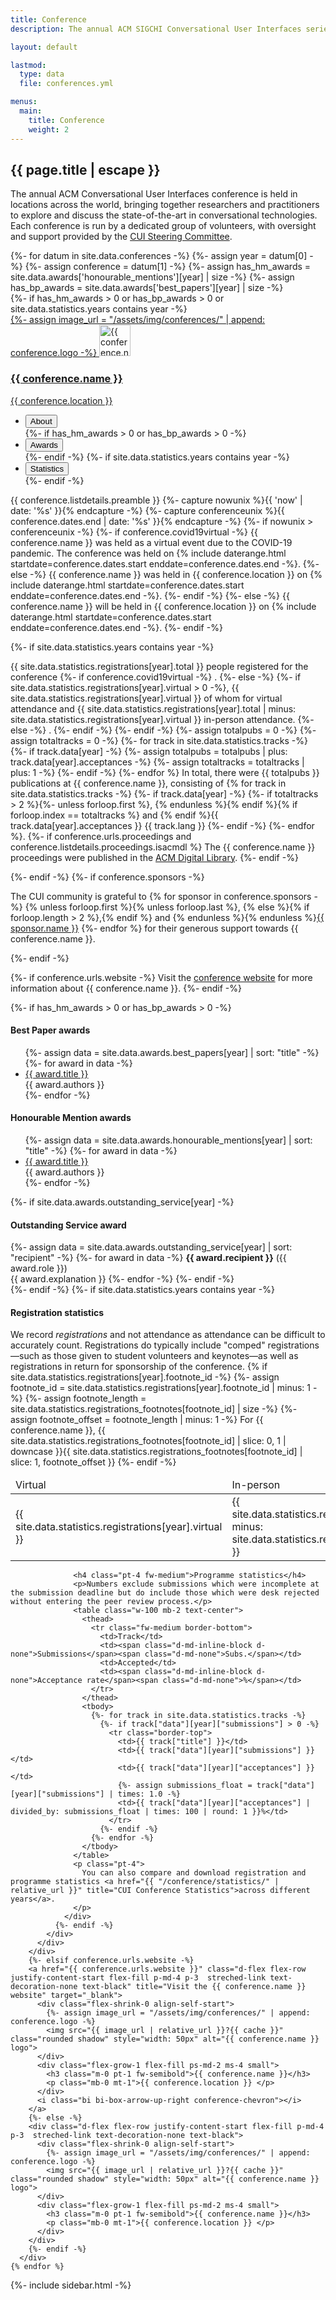 ```yaml
---
title: Conference
description: The annual ACM SIGCHI Conversational User Interfaces series.

layout: default

lastmod: 
  type: data
  file: conferences.yml

menus:
  main:
    title: Conference
    weight: 2
---
```


<section>
  <article class="flex-grow-1 p-md-4 p-3">
    <h2 class="fw-semibold mb-2 m-0 p-0">{{ page.title | escape }}</h2>
    <p>
      The annual ACM Conversational User Interfaces conference is held in locations across the world, bringing together researchers and practitioners to explore and discuss the state-of-the-art in conversational technologies. Each conference is run by a dedicated group of volunteers, with oversight and support provided by the <a href="{{ "/sc/" | relative_url }}">CUI Steering Committee</a>.
    </p>
  </article>
  <div class="flex-grow-1 d-inline-flex flex-column text-start justify-content-center align-items-center mx-auto accordion accordion-flush conference-list w-100" id="conferenceList">
    {%- for datum in site.data.conferences -%}
      {%- assign year = datum[0] -%}
      {%- assign conference = datum[1] -%}
      {%- assign has_hm_awards =  site.data.awards['honourable_mentions'][year] | size -%}
      {%- assign has_bp_awards =  site.data.awards['best_papers'][year] | size -%}
      <div class="d-flex flex-column w-100 accordion-item conference-year">
        {%- if has_hm_awards > 0 or has_bp_awards > 0 or site.data.statistics.years contains year -%}
        <a href="#conference-{{ year }}" data-bs-toggle="collapse" role="button" aria-expanded="false" aria-controls="conference-{{ conference-year}}" class="d-flex flex-row justify-content-start flex-fill p-md-4 p-3  streched-link text-decoration-none text-black">
          <div class="flex-shrink-0 align-self-start">
            {%- assign image_url = "/assets/img/conferences/" | append: conference.logo -%}
            <img src="{{ image_url | relative_url }}?{{ cache }}" class="rounded shadow" style="width: 50px" alt="{{ conference.name }} logo">
          </div>
          <div class="flex-grow-1 flex-fill ps-md-2 ms-4 small">
            <h3 class="m-0 pt-1 fw-semibold">{{ conference.name }}</h3>
            <p class="mb-0 mt-1">{{ conference.location }} </p>
          </div>
          <i class="bi bi-chevron-compact-right conference-chevron"></i>
        </a>
        <div class="accordion-collapse collapse conference-expanded" id="conference-{{ year }}" data-bs-parent="#conferenceList">
          <div class="p-md-4 p-3 d-flex flex-lg-row flex-column">
            <ul class="nav nav-pills flex-lg-column flex-row mx-lg-0 mx-auto" id="conference-{{ year }}-tab" role="tablist">
              <li class="nav-item">
                <button class="nav-link active w-100" id="conference-{{ year }}-about-tab" data-bs-toggle="pill" data-bs-target="#conference-{{ year }}-about" type="button" role="tab" aria-controls="conference-{{ year }}-about" aria-selected="true">
                  About
                </button>
              </li>
              {%- if has_hm_awards > 0 or has_bp_awards > 0 -%}
                <li class="nav-item">
                  <button class="nav-link mt-lg-2 ms-lg-0 ms-2 w-100" id="conference-{{ year }}-awards-tab" data-bs-toggle="pill" data-bs-target="#conference-{{ year }}-awards" type="button" role="tab" aria-controls="conference-{{ year }}-awards" aria-selected="false">
                    Awards
                  </button>
                </li>
              {%- endif -%}
              {%- if site.data.statistics.years contains year -%}
                <li class="nav-item">
                  <button class="nav-link mt-lg-2 ms-lg-0 ms-2 w-100" id="conference-{{ year }}-statistics-tab" data-bs-toggle="pill" data-bs-target="#conference-{{ year }}-statistics" type="button" role="tab" aria-controls="conference-{{ year }}-statistics" aria-selected="false">
                    Statistics
                  </button>
                </li>
              {%- endif -%}
            </ul>
            <div class="tab-content overflow-x-auto flex-grow-1 ms-lg-4 mt-lg-0 mt-3" id="conference-{{ year }}-tabContent">
              <div class="tab-pane fade show active" id="conference-{{ year }}-about" role="tabpanel" aria-labelledby="conference-{{ year }}-about-tab" tabindex="0">
                <p>
                  {{ conference.listdetails.preamble }}
                  {%- capture nowunix %}{{ 'now' | date: '%s' }}{% endcapture -%}
                  {%- capture conferenceunix %}{{ conference.dates.end | date: '%s' }}{% endcapture -%}
                  {%- if nowunix > conferenceunix -%}
                    {%- if conference.covid19virtual -%}
                    {{ conference.name }} was held as a virtual event due to the COVID-19 pandemic. The conference was held on {% include daterange.html startdate=conference.dates.start enddate=conference.dates.end -%}.
                    {%- else -%}
                    {{ conference.name }} was held in {{ conference.location }} on {% include daterange.html startdate=conference.dates.start enddate=conference.dates.end -%}.
                    {%- endif -%}
                  {%- else -%}
                    {{ conference.name }} will be held in {{ conference.location }} on {% include daterange.html startdate=conference.dates.start enddate=conference.dates.end -%}.
                  {%- endif -%}
                </p>
                {%- if site.data.statistics.years contains year -%}
                  <p>
                    {{ site.data.statistics.registrations[year].total }} people registered for the conference
                    {%- if conference.covid19virtual -%}
                      .
                    {%- else -%}
                      {%- if site.data.statistics.registrations[year].virtual > 0 -%},
                        {{ site.data.statistics.registrations[year].virtual }} of whom for virtual attendance and {{ site.data.statistics.registrations[year].total | minus: site.data.statistics.registrations[year].virtual }} in-person attendance.
                      {%- else -%}
                        .
                      {%- endif -%} 
                    {%- endif -%}
                    {%- assign totalpubs = 0 -%}
                    {%- assign totaltracks = 0 -%}
                    {%- for track in site.data.statistics.tracks -%}
                      {%- if track.data[year] -%}
                        {%- assign totalpubs = totalpubs | plus: track.data[year].acceptances -%}
                        {%- assign totaltracks = totaltracks | plus: 1 -%}
                      {%- endif -%}
                    {%- endfor %}
                    In total, there were {{ totalpubs }} publications at {{ conference.name }}, consisting of 
                    {% for track in site.data.statistics.tracks -%}
                      {%- if track.data[year] -%}
                        {%- if totaltracks > 2 %}{%- unless forloop.first %}, {% endunless %}{% endif %}{% if forloop.index == totaltracks %} and {% endif %}{{ track.data[year].acceptances }} {{ track.lang }}
                      {%- endif -%}
                    {%- endfor %}.
                    {%- if conference.urls.proceedings and conference.listdetails.proceedings.isacmdl %}
                      The {{ conference.name }} proceedings were published in the <a href="{{ conference.urls.proceedings }}" title="View the proceedings of {{ conference.name }} in the ACM Digital Library" target="_blank">ACM Digital Library</a>.
                    {%- endif -%}
                  </p>
                {%- endif -%}
                {%- if conference.sponsors -%}
                  <p>
                    The CUI community is grateful to 
                    {% for sponsor in conference.sponsors -%}
                      {% unless forloop.first %}{% unless forloop.last %}, {% else %}{% if forloop.length > 2 %},{% endif %} and {% endunless %}{% endunless %}<a href="{{ sponsor.link }}" title="Visit the {{ sponsor.name }} website" target="_blank">{{ sponsor.name }}</a>
                    {%- endfor %} for their generous support towards {{ conference.name }}.
                  </p>
                {%- endif -%}
                <p>
                  {%- if conference.urls.website -%}
                    Visit the 
                    <a href="{{ conference.urls.website }}" title="Visit the {{ conference.name }} website" target="_blank">conference website</a> for more information about {{ conference.name }}.
                  {%- endif -%}
                </p>
              </div>
              {%- if has_hm_awards > 0 or has_bp_awards > 0 -%}
              <div class="tab-pane fade" id="conference-{{ year }}-awards" role="tabpanel" aria-labelledby="conference-{{ year }}-awards-tab" tabindex="0">
                <h4 class="fw-medium">Best Paper awards</h4>
                <ul>
                  {%- assign data = site.data.awards.best_papers[year] | sort: "title" -%}
                  {%- for award in data -%}
                    <li><a href="{{ award.dl }}" title="View '{{ award.title | escape }}' in the ACM Digital Library">{{ award.title }}</a><br>{{ award.authors }}</li>
                  {%- endfor -%}
                </ul>
                <h4 class="pt-4 fw-medium">Honourable Mention awards</h4>
                <ul>
                  {%- assign data = site.data.awards.honourable_mentions[year] | sort: "title" -%}
                  {%- for award in data -%}
                    <li><a href="{{ award.dl }}" title="View '{{ award.title | escape }}' in the ACM Digital Library">{{ award.title }}</a><br>{{ award.authors }}</li>
                  {%- endfor -%}
                </ul>
                {%- if site.data.awards.outstanding_service[year] -%}
                  <h4 class="pt-4 fw-medium">Outstanding Service award</h4>
                  {%- assign data = site.data.awards.outstanding_service[year] | sort: "recipient" -%}
                  {%- for award in data -%}
                    <strong>{{ award.recipient }}</strong> ({{ award.role }})<br>{{ award.explanation }}
                  {%- endfor -%}
                {%- endif -%}
              </div>
              {%- endif -%}
              {%- if site.data.statistics.years contains year -%}
                <div class="tab-pane fade w-100" id="conference-{{ year }}-statistics" role="tabpanel" aria-labelledby="conference-{{ year }}-statistics-tab" tabindex="0">
                  <h4 class="fw-medium">Registration statistics</h4>
                  <p>
                    We record <em>registrations</em> and not attendance as attendance can be difficult to accurately count. Registrations do typically include "comped" registrations—such as those given to student volunteers and keynotes—as well as registrations in return for sponsorship of the conference.
                    {% if site.data.statistics.registrations[year].footnote_id -%}
                      {%- assign footnote_id = site.data.statistics.registrations[year].footnote_id | minus: 1 -%}
                      {%- assign footnote_length = site.data.statistics.registrations_footnotes[footnote_id] | size -%}
                      {%- assign footnote_offset = footnote_length | minus: 1 -%}
                      For {{ conference.name }}, {{ site.data.statistics.registrations_footnotes[footnote_id] | slice: 0, 1 | downcase }}{{ site.data.statistics.registrations_footnotes[footnote_id] | slice: 1, footnote_offset }}
                    {%- endif -%}
                  </p>
                  <table class="w-100 mb-2 text-center">
                    <thead>
                      <tr class="fw-medium border-bottom">
                        <td style="width: 33%">Virtual</td>
                        <td style="width: 33%">In-person</td>
                        <td>Total</td>
                      </tr>
                    </thead>
                    <tbody>
                      <tr class="border-top">
                        <td style="width: 33%">{{ site.data.statistics.registrations[year].virtual }}</td>
                        <td style="width: 33%">{{ site.data.statistics.registrations[year].total | minus: site.data.statistics.registrations[year].virtual }}</td>
                        <td>{{ site.data.statistics.registrations[year].total }}</td>
                      </tr>
                    </tbody>
                  </table>

                  <h4 class="pt-4 fw-medium">Programme statistics</h4>
                  <p>Numbers exclude submissions which were incomplete at the submission deadline but do include those which were desk rejected without entering the peer review process.</p>
                  <table class="w-100 mb-2 text-center">
                    <thead>
                      <tr class="fw-medium border-bottom">
                        <td>Track</td>
                        <td><span class="d-md-inline-block d-none">Submissions</span><span class="d-md-none">Subs.</span></td>
                        <td>Accepted</td>
                        <td><span class="d-md-inline-block d-none">Acceptance rate</span><span class="d-md-none">%</span></td>
                      </tr>
                    </thead>
                    <tbody>
                      {%- for track in site.data.statistics.tracks -%}
                        {%- if track["data"][year]["submissions"] > 0 -%}
                          <tr class="border-top">
                            <td>{{ track["title"] }}</td>
                            <td>{{ track["data"][year]["submissions"] }}</td>
                            <td>{{ track["data"][year]["acceptances"] }}</td>
                            {%- assign submissions_float = track["data"][year]["submissions"] | times: 1.0 -%}
                            <td>{{ track["data"][year]["acceptances"] | divided_by: submissions_float | times: 100 | round: 1 }}%</td>
                          </tr>
                        {%- endif -%}
                      {%- endfor -%}
                    </tbody>
                  </table>
                  <p class="pt-4">
                    You can also compare and download registration and programme statistics <a href="{{ "/conference/statistics/" | relative_url }}" title="CUI Conference Statistics">across different years</a>.
                  </p>
                </div>
              {%- endif -%}
            </div>
          </div>
        </div>
        {%- elsif conference.urls.website -%}
        <a href="{{ conference.urls.website }}" class="d-flex flex-row justify-content-start flex-fill p-md-4 p-3  streched-link text-decoration-none text-black" title="Visit the {{ conference.name }} website" target="_blank">
          <div class="flex-shrink-0 align-self-start">
            {%- assign image_url = "/assets/img/conferences/" | append: conference.logo -%}
            <img src="{{ image_url | relative_url }}?{{ cache }}" class="rounded shadow" style="width: 50px" alt="{{ conference.name }} logo">
          </div>
          <div class="flex-grow-1 flex-fill ps-md-2 ms-4 small">
            <h3 class="m-0 pt-1 fw-semibold">{{ conference.name }}</h3>
            <p class="mb-0 mt-1">{{ conference.location }} </p>
          </div>
          <i class="bi bi-box-arrow-up-right conference-chevron"></i>
        </a>
        {%- else -%}
        <div class="d-flex flex-row justify-content-start flex-fill p-md-4 p-3  streched-link text-decoration-none text-black">
          <div class="flex-shrink-0 align-self-start">
            {%- assign image_url = "/assets/img/conferences/" | append: conference.logo -%}
            <img src="{{ image_url | relative_url }}?{{ cache }}" class="rounded shadow" style="width: 50px" alt="{{ conference.name }} logo">
          </div>
          <div class="flex-grow-1 flex-fill ps-md-2 ms-4 small">
            <h3 class="m-0 pt-1 fw-semibold">{{ conference.name }}</h3>
            <p class="mb-0 mt-1">{{ conference.location }} </p>
          </div>
        </div>
        {%- endif -%}
      </div>
    {% endfor %}
  </div>
</section>
{%- include sidebar.html -%}